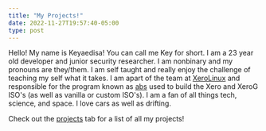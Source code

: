 ```yaml
---
title: "My Projects!"
date: 2022-11-27T19:57:40-05:00
type: post
---
```


Hello! My name is Keyaedisa! You can call me Key for short. I am
a 23 year old developer and junior security researcher. I am nonbinary
and my pronouns are they/them. I am self taught and really enjoy the
challenge of teaching my self what it takes. I am apart of the team at [XeroLinux](https://xerolinux.xyz)
and responsible for the program known as [abs](https://github.com/keyaedisa/abs)
used to build the Xero and XeroG ISO's (as well as vanilla or custom ISO's). I am a fan of all things
tech, science, and space. I love cars as well as drifting.

Check out the [projects](/projects/) tab for a list of all my projects!

